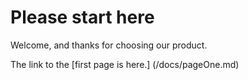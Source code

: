 # Please start here

Welcome, and thanks for choosing our product.

The link to the [first page is here.] (/docs/pageOne.md)
